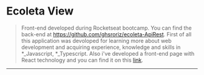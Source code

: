 # Ecoleta View


>Front-end developed during Rocketseat bootcamp. You can find the back-end at https://github.com/ghsroriz/ecoleta-ApiRest.
>First of all this application was devoloped for learning more about web development and acquiring experience, knowledge
>and skills in *_Javascript, *_Typescript. 
>Also i've developed a front-end page with React technology and you can find it on this [link](https://github.com/ghsroriz/ecoleta-ApiRest).


---
